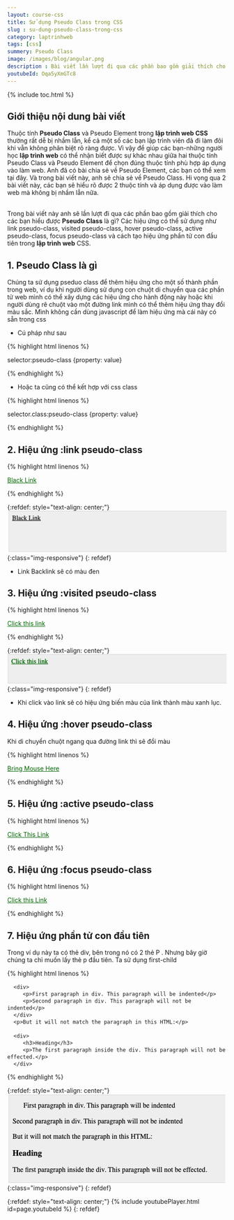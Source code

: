 ```yaml
---
layout: course-css
title: Sử dụng Pseudo Class trong CSS
slug : su-dung-pseudo-class-trong-css
category: laptrinhweb
tags: [css]
summery: Pseudo Class 
image: /images/blog/angular.png
description : Bài viết lần lượt đi qua các phần bao gồm giải thích cho các bạn hiểu được Pseudo Class là gì? Các hiệu ứng có thể sử dụng như link pseudo class, visited pseudo class, hover pseudo class, active pseudo class, focus pseudo class và cách tạo hiệu ứng phần tử con đầu tiên trong lập trình web CSS. Kèm theo các ví dụ minh hoạ hướng dẫn sử dụng đối với mỗi giá trị hiệu ứng trong lập trình web CSS.
youtubeId: Oqa5yXmGTc8
---
```


{% include toc.html %}

## **Giới thiệu nội dung bài viết**

Thuộc tính <b>Pseudo Class</b> và Pseudo Element trong <b>lập trình web CSS</b> thường rất dễ bị nhầm lẫn, kể cả một số các bạn lập trình viên đã đi làm đôi khi vẫn không phân biệt rõ ràng được. Vì vậy để giúp các bạn-những người học <b>lập trình web</b> có thể nhận biết được sự khác nhau giữa hai thuộc tính Pseudo Class và Pseudo Element để chọn đúng thuộc tính phù hợp áp dụng vào làm web. Anh đã có bài chia sẻ về Pseudo Element, các bạn có thể xem tại đây. Và trong bài viết này, anh sẽ chia sẻ về Pseudo Class. Hi vọng qua 2 bài viết này, các bạn sẽ hiểu rõ được 2 thuộc tính và áp dụng được vào làm web mà không bị nhầm lẫn nữa.

<br>
Trong bài viết này anh sẽ lần lượt đi qua các phần bao gồm giải thích cho các bạn hiểu được <b>Pseudo Class</b> là gì? Các hiệu ứng có thể sử dụng như link pseudo-class, visited pseudo-class, hover pseudo-class, active pseudo-class, focus pseudo-class và cách tạo hiệu ứng phần tử con đầu tiên trong <b>lập trình web</b> CSS.


## **1. Pseudo Class là gì**

Chúng ta sử dụng pseduo class để thêm hiệu ứng cho một số thành phần trong web, ví dụ khi người dùng sử dụng con chuột di chuyển qua các phần tử web mình có thể xây dựng các hiệu ứng cho hành động này hoặc khi người dùng rê chuột vào một đường link mình có thể thêm hiệu ứng thay đổi màu sắc. Mình không cần dùng javascript để làm hiệu ứng mà cái này có sẵn trong css

- Cú pháp như sau

{% highlight html linenos %}

selector:pseudo-class {property: value}

{% endhighlight %}

- Hoặc ta cũng có thể kết hợp với css class

{% highlight html linenos %}

selector.class:pseudo-class {property: value}

{% endhighlight %}

## **2. Hiệu ứng :link pseudo-class**

{% highlight html linenos %}

<html>
   <head>
      <style type = "text/css">
         a:link {color:#000000}
      </style>
   </head>

   <body>
      <a href = "">Black Link</a>
   </body>
</html>

{% endhighlight %}

{:refdef: style="text-align: center;"}
![pseudo1](/images/post/css/pseudo1.png){:class="img-responsive"}
{: refdef}

- Link Backlink sẽ có màu đen

## **3. Hiệu ứng :visited pseudo-class**

{% highlight html linenos %}

<html>
   <head>
      <style type = "text/css">
         a:visited {color: #006600}
      </style>
   </head>

   <body>
      <a href = "">Click this link</a>
   </body>
</html>

{% endhighlight %}

{:refdef: style="text-align: center;"}
![pseudo2](/images/post/css/pseudo2.png){:class="img-responsive"}
{: refdef}

- Khi click vào link sẽ có hiệu ứng biến màu của link thành màu xanh lục.

## **4. Hiệu ứng :hover pseudo-class**

Khi di chuyển chuột ngang qua đường link thì sẽ đổi màu

{% highlight html linenos %}

<html>
   <head>
      <style type = "text/css">
         a:hover {color: #FFCC00}
      </style>
   </head>

   <body>
      <a href = "">Bring Mouse Here</a>
   </body>
</html> 

{% endhighlight %}

## **5. Hiệu ứng :active pseudo-class**

{% highlight html linenos %}


<html>
   <head>
      <style type = "text/css">
         a:active {color: #FF00CC}
      </style>
   </head>

   <body>
      <a href = "">Click This Link</a>
   </body>
</html>

{% endhighlight %}

## **6. Hiệu ứng :focus pseudo-class**

{% highlight html linenos %}

<html>
   <head>
      <style type = "text/css">
         a:focus {color: #0000FF}
      </style>
   </head>

   <body>
      <a href = "">Click this Link</a>
   </body>
</html> 

{% endhighlight %}

## **7. Hiệu ứng phần tử con đầu tiên**

Trong ví dụ này ta có thẻ div, bên trong nó có 2 thẻ P . Nhưng bây giờ chúng ta chỉ muốn lấy thẻ p đầu tiên. Ta sử dụng first-child

{% highlight html linenos %}

<html>
   <head>
      <style type = "text/css">
         div > p:first-child {
            text-indent: 25px;
         }
      </style>
   </head>

   <body>
   
      <div>
         <p>First paragraph in div. This paragraph will be indented</p>
         <p>Second paragraph in div. This paragraph will not be indented</p>
      </div>
      <p>But it will not match the paragraph in this HTML:</p>
      
      <div>
         <h3>Heading</h3>
         <p>The first paragraph inside the div. This paragraph will not be effected.</p>
      </div>
      
   </body>
</html>

{% endhighlight %}

{:refdef: style="text-align: center;"}
![pseudo3](/images/post/css/pseudo3.png){:class="img-responsive"}
{: refdef}

{:refdef: style="text-align: center;"}
{% include youtubePlayer.html id=page.youtubeId %}
{: refdef}









